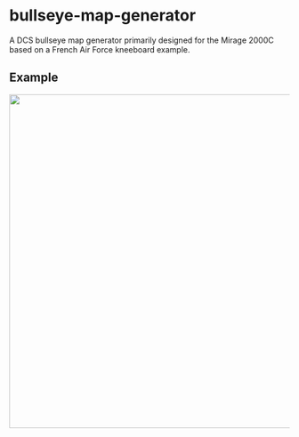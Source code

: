 # bullseye-map-generator

A DCS bullseye map generator primarily designed for the Mirage 2000C based on a French Air Force kneeboard example.

## Example
<p align="center">
  <img width="600" src="https://github.com/user-attachments/assets/8e049c97-d000-4b2b-b08b-dd2390dbff0c">
</p>
